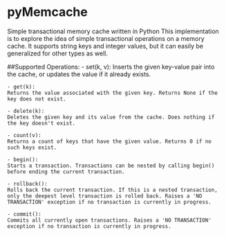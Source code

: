 # pyMemcache
Simple transactional memory cache written in Python
This implementation is to explore the idea of simple transactional operations on a memory cache. It supports string keys and integer values, but it can easily be generalized for other types as well.

##Supported Operations:
    - set(k, v):
    Inserts the given key-value pair into the cache, or updates the value if it already exists.
    
    - get(k):
    Returns the value associated with the given key. Returns None if the key does not exist.
    
    - delete(k):
    Deletes the given key and its value from the cache. Does nothing if the key doesn't exist.
    
    - count(v):
    Returns a count of keys that have the given value. Returns 0 if no such keys exist.
    
    - begin():
    Starts a transaction. Transactions can be nested by calling begin() before ending the current transaction.
    
    - rollback():
    Rolls back the current transaction. If this is a nested transaction, only the deepest level transaction is rolled back. Raises a 'NO TRANSACTION' exception if no transaction is currently in progress.
    
    - commit():
    Commits all currently open transactions. Raises a 'NO TRANSACTION' exception if no transaction is currently in progress.
